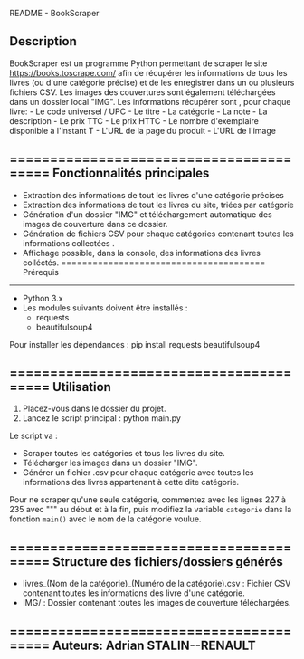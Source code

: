 README - BookScraper

Description
----------------------------------------
BookScraper est un programme Python permettant de scraper le site https://books.toscrape.com/ afin de récupérer les informations de tous les livres (ou d'une catégorie précise) et de les enregistrer dans un ou plusieurs fichiers CSV. 
Les images des couvertures sont également téléchargées dans un dossier local "IMG".
Les informations récupérer sont , pour chaque livre:
    - Le code universel / UPC
    - Le titre
    - La catégorie
    - La note
    - La description
    - Le prix TTC
    - Le prix HTTC
    - Le nombre d'exemplaire disponible à l'instant T
    - L'URL de la page du produit
    - L'URL de l'image

========================================
Fonctionnalités principales
----------------------------------------
- Extraction des informations de tout les livres d'une catégorie précises 
- Extraction des informations de tout les livres du site, triées par catégorie
- Génération d'un dossier "IMG" et téléchargement automatique des images de couverture dans ce dossier.
- Génération de fichiers CSV pour chaque catégories contenant toutes les informations collectées .
- Affichage possible,  dans la console, des informations des livres colléctés.
=======================================
Prérequis
----------------------------------------
- Python 3.x
- Les modules suivants doivent être installés :
    - requests
    - beautifulsoup4

Pour installer les dépendances :
    pip install requests beautifulsoup4

========================================
Utilisation
----------------------------------------
1. Placez-vous dans le dossier du projet.
2. Lancez le script principal :
    python main.py

Le script va :
- Scraper toutes les catégories et tous les livres du site.
- Télécharger les images dans un dossier "IMG".
- Générer un fichier .csv pour chaque catégorie avec toutes les informations des livres appartenant à cette dite catégorie.

Pour ne scraper qu'une seule catégorie, commentez avec les lignes  227 à 235 avec """ au début et à la fin, puis modifiez la variable `categorie` dans la fonction `main()` avec le nom de la catégorie voulue.

========================================
Structure des fichiers/dossiers générés
----------------------------------------
- livres_(Nom de la catégorie)_(Numéro de la catégorie).csv : Fichier CSV contenant toutes les informations des livre d'une catégorie.
- IMG/ : Dossier contenant toutes les images de couverture téléchargées.

========================================
Auteurs:
Adrian STALIN--RENAULT
----------------------------------------
